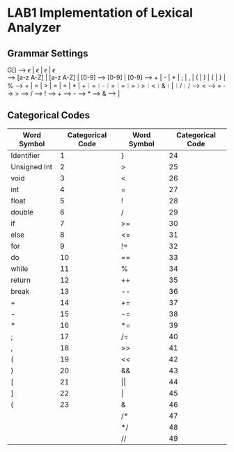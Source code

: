 # LAB1 Implementation of Lexical Analyzer

## Grammar Settings
G[<Word Symbol>] --> <Identifier>$\epsilon$ | <Unsigned Int>$\epsilon$ | <Single Char>$\epsilon$ | <Double Char>$\epsilon$  
<Identifier> --> [a-z A-Z] | <Identifier>[a-z A-Z] | <Identifier>[0-9]
<Unsigned Int> --> [0-9] | <Unsigned Int>[0-9]
<Single Char> --> + | - | * | ; | , | ( | ) | { | } | %
<Double Char> --> <Greater-than>= | <Less-than>= | <Less-than>> | <Not>= | <Equal>= | <Divide>* | <Add>+︱<Add>=︱<Minus>-︱<Minus>=︱<Multiple>=︱<Divide>=︱<Greater-than>>︱<Less-than><︱<And>&︱<Or>|︱<Divide>/︱<Multiple>/
<Less Than> --> <
<Equal> --> =
<Greater-than> --> >
<Divide> --> /
<Not> --> !
<Add> --> +
<Minus> --> -
<Multiple> --> *
<And> --> &
<Or> --> |

## Categorical Codes
| Word Symbol | Categorical Code | Word Symbol | Categorical Code |
|---|---|---|---|
|Identifier|1|}|24|
|Unsigned Int|2|>|25|
|void|3|<|26|
|int|4|=|27|
|float|5|!|28|
|double|6|/|29|
|if|7|>=|30|
|else|8|<=|31|
|for|9|!=|32|
|do|10|==|33|
|while|11|%|34|
|return|12|++|35|
|break|13|--|36|
|+|14|+=|37|
|-|15|-=|38|
|*|16|*=|39|
|;|17|/=|40|
|,|18|>>|41|
|(|19|<<|42|
|)|20|&&|43|
|[|21|\|\||44|
|]|22|\||45|
|{|23|&|46|
| | |/*|47|
| | |*/|48|
| | |//|49|